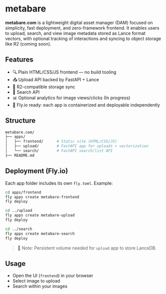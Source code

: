 # metabare

**metabare.com** is a lightweight digital asset manager (DAM) focused on simplicity, fast deployment, and zero-framework frontend. It enables users to upload, search, and view image metadata stored as Lance format vectors, with optional tracking of interactions and syncing to object storage like R2 (coming soon).

## Features

* 🔍 Plain HTML/CSS/JS frontend — no build tooling
* 📤 Upload API backed by FastAPI + Lance
* 📁 R2-compatible storage sync
* 🔎 Search API
* 📊 Optional analytics for image views/clicks (In progress)
* 🚀 Fly.io ready: each app is containerized and deployable independently

## Structure

```bash
metabare.com/
├── apps/
│   ├── frontend/      # Static site (HTML/CSS/JS)
│   ├── upload/        # FastAPI app for uploads + vectorization
│   └── search/        # FastAPI search/list API
├── README.md
```

## Deployment (Fly.io)

Each app folder includes its own `fly.toml`. Example:

```bash
cd apps/frontend
fly apps create metabare-frontend
fly deploy

cd ../upload
fly apps create metabare-upload
fly deploy

cd ../search
fly apps create metabare-search
fly deploy
```

> 📝 Note: Persistent volume needed for `upload` app to store LanceDB.

## Usage

* Open the UI (`frontend`) in your browser
* Select image to upload
* Search within your images
